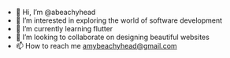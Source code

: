 - 👋 Hi, I’m @abeachyhead
- 👀 I’m interested in exploring the world of software development
- 🌱 I’m currently learning flutter
- 💞️ I’m looking to collaborate on designing beautiful websites
- 📫 How to reach me amybeachyhead@gmail.com

<!---
abeachyhead/abeachyhead is a ✨ special ✨ repository because its `README.md` (this file) appears on your GitHub profile.
You can click the Preview link to take a look at your changes.
--->

